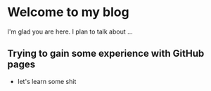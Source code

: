 # Welcome to my blog

I'm glad you are here. I plan to talk about ...

## Trying to gain some experience with GitHub pages 

* let's learn some shit

